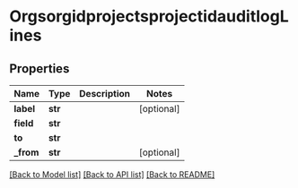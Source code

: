 # OrgsorgidprojectsprojectidauditlogLines

## Properties
Name | Type | Description | Notes
------------ | ------------- | ------------- | -------------
**label** | **str** |  | [optional] 
**field** | **str** |  | 
**to** | **str** |  | 
**_from** | **str** |  | [optional] 

[[Back to Model list]](../README.md#documentation-for-models) [[Back to API list]](../README.md#documentation-for-api-endpoints) [[Back to README]](../README.md)

